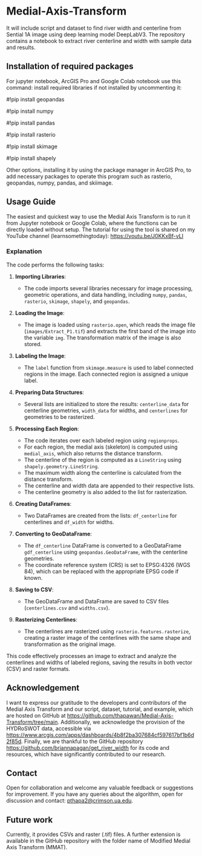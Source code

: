 # Medial-Axis-Transform

It will include script and dataset to find river width and centerline from Sential 1A image using deep learning model DeepLabV3.
The repository contains a notebook to extract river centerline and width with sample data and results.

## Installation of required packages
For jupyter notebook, ArcGIS Pro and Google Colab notebook use this command: install required libraries if not installed by uncommenting it:

#!pip install geopandas

#!pip install numpy

#!pip install pandas

#!pip install rasterio

#!pip install skimage

#!pip install shapely

Other options, installing it by using the package manager in ArcGIS Pro, to add necessary packages to operate this program such as rasterio, geopandas, numpy, pandas, and skiimage.

## Usage Guide
The easiest and quickest way to use the Medial Axis Transform is to run it from Jupyter notebook or Google Colab, where the functions can be directly loaded without setup. The tutorial for using the tool is shared on my YouTube channel (learnsomethingtoday): https://youtu.be/J0KKxBf-vLI

### Explanation
The code performs the following tasks:

1. **Importing Libraries**:
   - The code imports several libraries necessary for image processing, geometric operations, and data handling, including `numpy`, `pandas`, `rasterio`, `skimage`, `shapely`, and `geopandas`.

2. **Loading the Image**:
   - The image is loaded using `rasterio.open`, which reads the image file (`images/Extract_P1.tif`) and extracts the first band of the image into the variable `img`. The transformation matrix of the image is also stored.

3. **Labeling the Image**:
   - The `label` function from `skimage.measure` is used to label connected regions in the image. Each connected region is assigned a unique label.

4. **Preparing Data Structures**:
   - Several lists are initialized to store the results: `centerline_data` for centerline geometries, `width_data` for widths, and `centerlines` for geometries to be rasterized.

5. **Processing Each Region**:
   - The code iterates over each labeled region using `regionprops`.
   - For each region, the medial axis (skeleton) is computed using `medial_axis`, which also returns the distance transform.
   - The centerline of the region is computed as a `LineString` using `shapely.geometry.LineString`.
   - The maximum width along the centerline is calculated from the distance transform.
   - The centerline and width data are appended to their respective lists.
   - The centerline geometry is also added to the list for rasterization.

6. **Creating DataFrames**:
   - Two DataFrames are created from the lists: `df_centerline` for centerlines and `df_width` for widths.

7. **Converting to GeoDataFrame**:
   - The `df_centerline` DataFrame is converted to a GeoDataFrame `gdf_centerline` using `geopandas.GeoDataFrame`, with the centerline geometries.
   - The coordinate reference system (CRS) is set to EPSG:4326 (WGS 84), which can be replaced with the appropriate EPSG code if known.

8. **Saving to CSV**:
   - The GeoDataFrame and DataFrame are saved to CSV files (`centerlines.csv` and `widths.csv`).

9. **Rasterizing Centerlines**:
   - The centerlines are rasterized using `rasterio.features.rasterize`, creating a raster image of the centerlines with the same shape and transformation as the original image.

This code effectively processes an image to extract and analyze the centerlines and widths of labeled regions, saving the results in both vector (CSV) and raster formats. 

## Acknowledgement
I want to express our gratitude to the developers and contributors of the Medial Axis Transform and our script, dataset, tutorial, and example, which are hosted on GitHub at https://github.com/thapawan/Medial-Axis-Transform/tree/main. Additionally, we acknowledge the provision of the HYDRoSWOT data, accessible via https://www.arcgis.com/apps/dashboards/4b8f2ba307684cf597617bf1b6d2f85d. Finally, we are thankful to the GitHub repository https://github.com/briannapagan/get_river_width for its code and resources, which have significantly contributed to our research.

## Contact
Open for collaboration and welcome any valuable feedback or suggestions for improvement. If you have any queries about the algorithm, open for discussion and contact:
pthapa2@crimson.ua.edu.

## Future work
Currently, it provides CSVs and raster (.tif) files. A further extension is available in the GitHub repository with the folder name of Modified Medial Axis Transform (MMAT).
